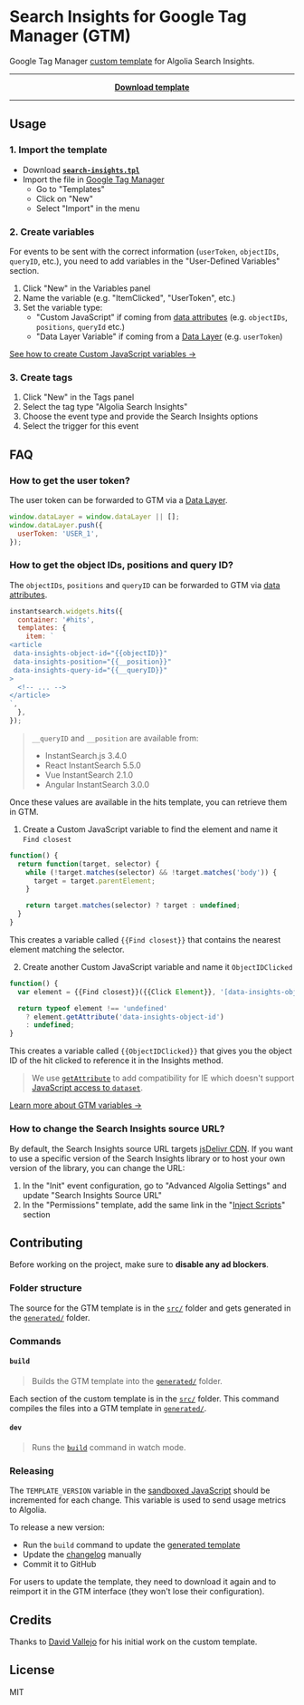 # Search Insights for Google Tag Manager (GTM)

Google Tag Manager [custom template](https://developers.google.com/tag-manager/templates/) for Algolia Search Insights.

---

<div align="center">

[**Download template**](generated/search-insights.tpl)

</div>

---

## Usage

### 1. Import the template

- Download **[`search-insights.tpl`](generated/search-insights.tpl)**
- Import the file in [Google Tag Manager](https://tagmanager.google.com)
  - Go to "Templates"
  - Click on "New"
  - Select "Import" in the menu

### 2. Create variables

For events to be sent with the correct information (`userToken`, `objectIDs`, `queryID`, etc.), you need to add variables in the "User-Defined Variables" section.

1. Click "New" in the Variables panel
1. Name the variable (e.g. "ItemClicked", "UserToken", etc.)
1. Set the variable type:
   - "Custom JavaScript" if coming from [data attributes](https://developer.mozilla.org/en-US/docs/Learn/HTML/Howto/Use_data_attributes) (e.g. `objectIDs`, `positions`, `queryId` etc.)
   - "Data Layer Variable" if coming from a [Data Layer](https://developers.google.com/tag-manager/devguide#datalayer) (e.g. `userToken`)

[See how to create Custom JavaScript variables →](#how-to-get-the-object-ids-positions-and-query-id)

### 3. Create tags

1. Click "New" in the Tags panel
1. Select the tag type "Algolia Search Insights"
1. Choose the event type and provide the Search Insights options
1. Select the trigger for this event

## FAQ

### How to get the user token?

The user token can be forwarded to GTM via a [Data Layer](https://developers.google.com/tag-manager/devguide#datalayer).

```js
window.dataLayer = window.dataLayer || [];
window.dataLayer.push({
  userToken: 'USER_1',
});
```

### How to get the object IDs, positions and query ID?

The `objectIDs`, `positions` and `queryID` can be forwarded to GTM via [data attributes](https://developer.mozilla.org/en-US/docs/Learn/HTML/Howto/Use_data_attributes).

```js
instantsearch.widgets.hits({
  container: '#hits',
  templates: {
    item: `
<article
 data-insights-object-id="{{objectID}}"
 data-insights-position="{{__position}}"
 data-insights-query-id="{{__queryID}}"
>
  <!-- ... -->
</article>
`,
  },
});
```

> `__queryID` and `__position` are available from:
>
> - InstantSearch.js 3.4.0
> - React InstantSearch 5.5.0
> - Vue InstantSearch 2.1.0
> - Angular InstantSearch 3.0.0

Once these values are available in the hits template, you can retrieve them in GTM.

1. Create a Custom JavaScript variable to find the element and name it `Find closest`

```js
function() {
  return function(target, selector) {
    while (!target.matches(selector) && !target.matches('body')) {
      target = target.parentElement;
    }

    return target.matches(selector) ? target : undefined;
  }
}
```

This creates a variable called `{{Find closest}}` that contains the nearest element matching the selector.

2. Create another Custom JavaScript variable and name it `ObjectIDClicked`

```js
function() {
  var element = {{Find closest}}({{Click Element}}, '[data-insights-object-id]');

  return typeof element !== 'undefined'
    ? element.getAttribute('data-insights-object-id')
    : undefined;
}
```

This creates a variable called `{{ObjectIDClicked}}` that gives you the object ID of the hit clicked to reference it in the Insights method.

> We use [`getAttribute`](https://developer.mozilla.org/en-US/docs/Web/API/Element/getAttribute) to add compatibility for IE which doesn't support [JavaScript access to `dataset`](https://developer.mozilla.org/en-US/docs/Web/API/HTMLOrForeignElement/dataset).

[Learn more about GTM variables →](https://www.simoahava.com/analytics/variable-guide-google-tag-manager/)

### How to change the Search Insights source URL?

By default, the Search Insights source URL targets [jsDelivr CDN](https://www.jsdelivr.com/). If you want to use a specific version of the Search Insights library or to host your own version of the library, you can change the URL:

1. In the "Init" event configuration, go to "Advanced Algolia Settings" and update "Search Insights Source URL"
1. In the "Permissions" template, add the same link in the "[Inject Scripts](https://www.simoahava.com/analytics/custom-templates-guide-for-google-tag-manager/#injects-scripts)" section

## Contributing

Before working on the project, make sure to **disable any ad blockers**.

### Folder structure

The source for the GTM template is in the [`src/`](src) folder and gets generated in the [`generated/`](generated) folder.

### Commands

#### `build`

> Builds the GTM template into the [`generated/`](generated) folder.

Each section of the custom template is in the [`src/`](src) folder. This command compiles the files into a GTM template in [`generated/`](generated).

#### `dev`

> Runs the [`build`](#build) command in watch mode.

### Releasing

The `TEMPLATE_VERSION` variable in the [sandboxed JavaScript](src/template.js) should be incremented for each change. This variable is used to send usage metrics to Algolia.

To release a new version:

- Run the `build` command to update the [generated template](generated/search-insights.tpl)
- Update the [changelog](CHANGELOG.md) manually
- Commit it to GitHub

For users to update the template, they need to download it again and to reimport it in the GTM interface (they won't lose their configuration).

## Credits

Thanks to [David Vallejo](https://www.thyngster.com/) for his initial work on the custom template.

## License

MIT
